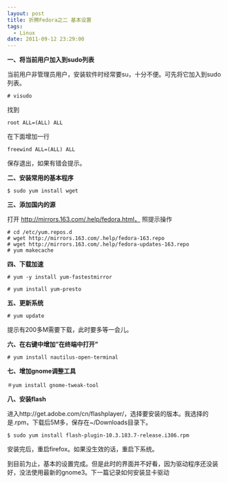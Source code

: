 ```yaml
---
layout: post
title: 折腾Fedora之二 基本设置
tags:
  - Linux
date: 2011-09-12 23:29:00
---
```


**一、将当前用户加入到sudo列表**

当前用户非管理员用户，安装软件时经常要su，十分不便。可先将它加入到sudo列表。

```
# visudo
```

找到

```
root ALL=(ALL) ALL
```

在下面增加一行

```
freewind ALL=(ALL) ALL
```

保存退出，如果有错会提示。 <span id="more-7"></span>

**二、安装常用的基本程序**

```
$ sudo yum install wget
```

**三、添加国内的源**

打开 http://mirrors.163.com/.help/fedora.html， 照提示操作

```
# cd /etc/yum.repos.d
# wget http://mirrors.163.com/.help/fedora-163.repo
# wget http://mirrors.163.com/.help/fedora-updates-163.repo
# yum makecache
```

**四、下载加速**

```
# yum -y install yum-fastestmirror
```
```
# yum install yum-presto
```

**五、更新系统**

```
# yum update
```

提示有200多M需要下载，此时要多等一会儿。

**六、在右键中增加&#8221;在终端中打开&#8221;**

```
# yum install nautilus-open-terminal
```

**七、增加gnome调整工具**

```
＃yum install gnome-tweak-tool
```

**八、安装flash**

进入http://get.adobe.com/cn/flashplayer/，选择要安装的版本。我选择的是.rpm，下载后5M多，保存在~/Downloads目录下。

```
$ sudo yum install flash-plugin-10.3.183.7-release.i386.rpm
```

安装完后，重启firefox。如果没生效的话，重启下系统。

到目前为止，基本的设置完成。但是此时的界面并不好看，因为驱动程序还没装好，没法使用最新的gnome3。下一篇记录如何安装显卡驱动
